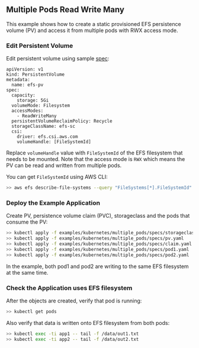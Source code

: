 ## Multiple Pods Read Write Many 
This example shows how to create a static provisioned EFS persistence volume (PV) and access it from multiple pods with RWX access mode.

### Edit Persistent Volume
Edit persistent volume using sample [spec](./specs/pv.yaml):
```
apiVersion: v1
kind: PersistentVolume
metadata:
  name: efs-pv
spec:
  capacity:
    storage: 5Gi
  volumeMode: Filesystem
  accessModes:
    - ReadWriteMany
  persistentVolumeReclaimPolicy: Recycle
  storageClassName: efs-sc
  csi:
    driver: efs.csi.aws.com
    volumeHandle: [FileSystemId] 
```
Replace `volumeHandle` value with `FileSystemId` of the EFS filesystem that needs to be mounted. Note that the access mode is `RWX` which means the PV can be read and written from multiple pods.

You can get `FileSystemId` using AWS CLI:

```sh
>> aws efs describe-file-systems --query "FileSystems[*].FileSystemId"
```

### Deploy the Example Application
Create PV, persistence volume claim (PVC), storageclass and the pods that consume the PV:
```sh
>> kubectl apply -f examples/kubernetes/multiple_pods/specs/storageclass.yaml
>> kubectl apply -f examples/kubernetes/multiple_pods/specs/pv.yaml
>> kubectl apply -f examples/kubernetes/multiple_pods/specs/claim.yaml
>> kubectl apply -f examples/kubernetes/multiple_pods/specs/pod1.yaml
>> kubectl apply -f examples/kubernetes/multiple_pods/specs/pod2.yaml
```

In the example, both pod1 and pod2 are writing to the same EFS filesystem at the same time.

### Check the Application uses EFS filesystem
After the objects are created, verify that pod is running:

```sh
>> kubectl get pods
```

Also verify that data is written onto EFS filesystem from both pods:

```sh
>> kubectl exec -ti app1 -- tail -f /data/out1.txt
>> kubectl exec -ti app2 -- tail -f /data/out2.txt
```
